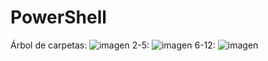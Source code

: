 # PowerShell
 Árbol de carpetas:
![imagen](https://user-images.githubusercontent.com/91744455/159037436-85d64217-e600-4eb1-a065-e5d993545aa6.png)
2-5:
![imagen](https://user-images.githubusercontent.com/91744455/159037926-3e3be562-4968-4513-86bb-8df3e9f700ce.png)
6-12:
![imagen](https://user-images.githubusercontent.com/91744455/159039211-2e8bc46c-a0d6-471e-b9b5-88e2abf8e7aa.png)
